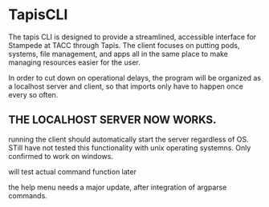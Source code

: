 # TapisCLI
The tapis CLI is designed to provide a streamlined, accessible interface for Stampede at TACC through Tapis. The client focuses on putting pods, systems, file management, and apps all in the same place to make managing resources easier for the user. 

In order to cut down on operational delays, the program will be organized as a localhost server and client, so that imports only have to happen once every so often.

## THE LOCALHOST SERVER NOW WORKS.
running the client should automatically start the server regardless of OS. STill have not tested this functionality with unix operating systemns. Only confirmed to work on windows. 

will test actual command function later

the help menu needs a major update, after integration of argparse commands.